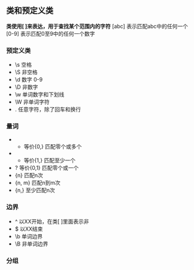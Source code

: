 ## 类和预定义类
**类使用[ ]来表达，用于查找某个范围内的字符**
[abc] 表示匹配abc中的任何一个
[0-9] 表示匹配0至9中的任何一个数字
### 预定义类
- \s  空格
- \S  非空格
- \d  数字 0-9
- \D  非数字
- \w  单词数字和下划线
- \W  非单词字符
- .   任意字符，除了回车和换行
### 量词
- * 等价{0,}  匹配零个或多个
- + 等价{1,}  匹配至少一个
- ? 等价{0,1} 匹配零个或一个
- {n}        匹配n次
- {n, m}     匹配n到m次
- {n,}       至少匹配n次
### 边界
- ^  以XX开始，在类[ ]里面表示非
- $  以XX结束
- \b 单词边界
- \B 非单词边界
### 分组



